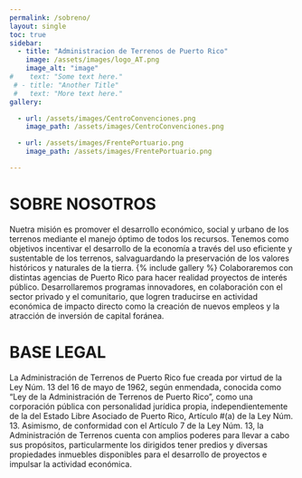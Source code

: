 ```yaml
---
permalink: /sobreno/
layout: single
toc: true
sidebar:
  - title: "Administracion de Terrenos de Puerto Rico"
    image: /assets/images/logo_AT.png
    image_alt: "image"
#    text: "Some text here."
 # - title: "Another Title"
 #   text: "More text here."
gallery:

  - url: /assets/images/CentroConvenciones.png
    image_path: /assets/images/CentroConvenciones.png

  - url: /assets/images/FrentePortuario.png
    image_path: /assets/images/FrentePortuario.png

---
```

# SOBRE NOSOTROS

Nuetra misión es promover el desarrollo económico, social y urbano de los terrenos mediante el manejo óptimo de todos los recursos. Tenemos como objetivos incentivar el desarrollo de la economía a través del uso eficiente y sustentable de los terrenos, salvaguardando la preservación de los valores históricos y naturales de la tierra.
{% include gallery %}
Colaboraremos con distintas agencias de Puerto Rico para hacer realidad proyectos de interés público. Desarrollaremos programas innovadores, en colaboración con el sector privado y el comunitario, que logren traducirse en actividad económica de impacto directo como la creación de nuevos empleos y la atracción de inversión de capital foránea.

# BASE LEGAL

La Administración de Terrenos de Puerto Rico fue creada por virtud de la Ley Núm. 13 del 16 de mayo de 1962, según enmendada, conocida como “Ley de la Administración de Terrenos de Puerto Rico”, como una corporación pública con personalidad jurídica propia, independientemente de la del Estado Libre Asociado de Puerto Rico, Artículo #(a) de la Ley Núm. 13. Asimismo, de conformidad con el Artículo 7 de la Ley Núm. 13, la Administración de Terrenos cuenta con amplios poderes para llevar a cabo sus propósitos, particularmente los dirigidos tener predios y diversas propiedades inmuebles disponibles para el desarrollo de proyectos e impulsar la actividad económica.